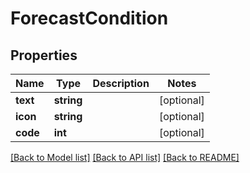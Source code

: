 # ForecastCondition

## Properties
Name | Type | Description | Notes
------------ | ------------- | ------------- | -------------
**text** | **string** |  | [optional] 
**icon** | **string** |  | [optional] 
**code** | **int** |  | [optional] 

[[Back to Model list]](../README.md#documentation-for-models) [[Back to API list]](../README.md#documentation-for-api-endpoints) [[Back to README]](../README.md)


